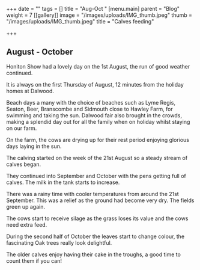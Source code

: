 +++
date = ""
tags = []
title = "Aug-Oct "
[menu.main]
parent = "Blog"
weight = 7
[[gallery]]
image = "/images/uploads/IMG_thumb.jpeg"
thumb = "/images/uploads/IMG_thumb.jpeg"
title = "Calves feeding"

+++
## August - October 

Honiton Show had a lovely day on the 1st August, the run of good weather continued.

It is always on the first Thursday of August, 12 minutes from the holiday homes at Dalwood.

Beach days a many with the choice of beaches such as Lyme Regis, Seaton, Beer, Branscombe and Sidmouth close to Hawley Farm, for swimming and taking the sun. Dalwood fair also brought in the crowds, making a splendid day out for all the family when on holiday whilst staying on our farm.

On the farm, the cows are drying up for their rest period enjoying glorious days laying in the sun.

The calving started on the week of the 21st August so a steady stream of calves began.

They continued into September and October with the pens getting full of calves. The milk in the tank starts to increase.

There was a rainy time with cooler temperatures from around the 21st September. This was a relief as the ground had become very dry. The fields green up again.

The cows start to receive silage as the grass loses its value and the cows need extra feed.

During the second half of October the leaves start to change colour, the fascinating Oak trees really look delightful.

The older calves enjoy having their cake in the troughs, a good time to count them if you can!